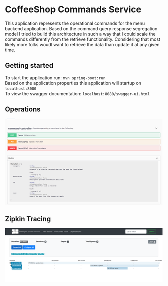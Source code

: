 # CoffeeShop Commands Service

This application represents the operational commands for the menu backend application.  Based on the command query response segregation model I tried to build this architecture in such a way that I could scale the commands differently from the retrieve functionality.  Considering that most likely more folks woudl want to retrieve the data than update it at any given time.

## Getting started
To start the application run: `mvn spring-boot:run`  
Based on the application properties this application will startup on `localhost:8080`  
To view the swagger documentation: `localhost:8080/swagger-ui.html`  


## Operations
![Swagger UI Image](img/swagger-docs.png?raw=true "Title")

## Zipkin Tracing
![Zipkin UI Image](img/zipkin-commands.png?raw=true "Title")
